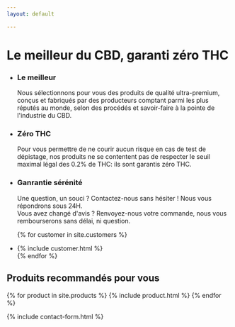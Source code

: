 ```yaml
---
layout: default

---
```

<div class="about">

<h1>Le meilleur du CBD, garanti zéro THC</h1>

<ul class="cols3 cols">
<li>
<div class="icon" style="background-image: url({{ "assets/images/best.png" | relative_url }}"></div>

<h3>Le meilleur</h3>

Nous sélectionnons pour vous des produits de qualité ultra-premium, conçus et fabriqués par des producteurs comptant parmi les plus réputés au monde, selon des procédés et savoir-faire à la pointe de l'industrie du CBD.

</li><li>
<div class="icon" style="background-image: url({{ "assets/images/zero-percent-thc.png" | relative_url }}"></div>

<h3>Zéro THC</h3>

Pour vous permettre de ne courir aucun risque en cas de test de dépistage, nos produits ne se contentent pas de respecter le seuil maximal légal des 0.2% de THC: ils sont garantis zéro THC.

</li><li>

<div class="icon" style="background-image: url({{ "assets/images/money-back.png" | relative_url }}"></div>

<h3>Ganrantie sérénité</h3>

<p>Une question, un souci ? Contactez-nous sans hésiter ! Nous vous répondrons sous 24H.<br/>
Vous avez changé d'avis ? Renvoyez-nous votre commande,  nous vous rembourserons sans délai, ni question.</p>

</li>
</ul>

<ul class="cols2 cols">

{% for customer in site.customers %}
  <li>{% include customer.html %}</li>
{% endfor %}

</ul>

<h2>Produits recommandés pour vous</h2>

</div>


{% for product in site.products %}
  {% include product.html %}
{% endfor %}

{% include contact-form.html %}

